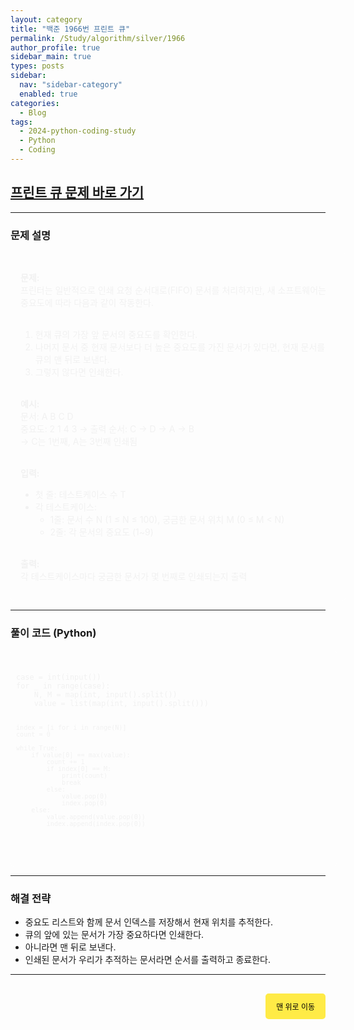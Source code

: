 ```yaml
---
layout: category
title: "백준 1966번 프린트 큐"
permalink: /Study/algorithm/silver/1966
author_profile: true
sidebar_main: true
types: posts
sidebar:
  nav: "sidebar-category"
  enabled: true
categories:
  - Blog
tags:
  - 2024-python-coding-study
  - Python
  - Coding
---
```


## [프린트 큐 문제 바로 가기](https://www.acmicpc.net/problem/1966)

---

### 문제 설명

<div style="border: 1px solid rgba(255, 255, 255, 0.2); padding: 15px; border-radius: 5px; background-color: rgba(255, 255, 255, 0.05); color: #f1f1f1; width: 100%; text-align: left;">

<b>문제:</b><br>
프린터는 일반적으로 인쇄 요청 순서대로(FIFO) 문서를 처리하지만, 새 소프트웨어는 중요도에 따라 다음과 같이 작동한다.<br><br>

1. 현재 큐의 가장 앞 문서의 중요도를 확인한다.<br>
2. 나머지 문서 중 현재 문서보다 더 높은 중요도를 가진 문서가 있다면, 현재 문서를 큐의 맨 뒤로 보낸다.<br>
3. 그렇지 않다면 인쇄한다.<br><br>

<b>예시:</b><br>
문서: A B C D<br>
중요도: 2 1 4 3 → 출력 순서: C → D → A → B<br>
→ C는 1번째, A는 3번째 인쇄됨<br><br>

<b>입력:</b><br>
- 첫 줄: 테스트케이스 수 T<br>
- 각 테스트케이스:  
  - 1줄: 문서 수 N (1 ≤ N ≤ 100), 궁금한 문서 위치 M (0 ≤ M < N)  
  - 2줄: 각 문서의 중요도 (1~9)<br><br>

<b>출력:</b><br>
각 테스트케이스마다 궁금한 문서가 몇 번째로 인쇄되는지 출력
</div>

---

### 풀이 코드 (Python)

<link rel="stylesheet" href="https://cdnjs.cloudflare.com/ajax/libs/highlight.js/11.8.0/styles/atom-one-dark.min.css">
<script src="https://cdnjs.cloudflare.com/ajax/libs/highlight.js/11.8.0/highlight.min.js"></script>
<script>hljs.highlightAll();</script>

<div style="padding:8px; border: 1px solid rgba(255, 255, 255, 0.2); border-radius:5px; background-color: rgba(255, 255, 255, 0.05); color: #f1f1f1; width: 100%; font-family: monospace;">
<pre><code class="python">
case = int(input())
for _ in range(case):
    N, M = map(int, input().split())
    value = list(map(int, input().split()))

    index = [i for i in range(N)]
    count = 0

    while True:
        if value[0] == max(value):
            count += 1
            if index[0] == M:
                print(count)
                break
            else:
                value.pop(0)
                index.pop(0)
        else:
            value.append(value.pop(0))
            index.append(index.pop(0))
</code></pre>
</div>

---

### 해결 전략

- 중요도 리스트와 함께 문서 인덱스를 저장해서 현재 위치를 추적한다.
- 큐의 앞에 있는 문서가 가장 중요하다면 인쇄한다.
- 아니라면 맨 뒤로 보낸다.
- 인쇄된 문서가 우리가 추적하는 문서라면 순서를 출력하고 종료한다.

---

<div style="text-align: right; margin-top: 30px;">
  <button onclick="scrollToTop()" style="
    padding: 10px 15px;
    background-color: #FFEB46;
    color: black;
    border: 2px solid #FFEB46;
    border-radius: 5px;
    cursor: pointer;
    font-size: 12px;">
    맨 위로 이동
  </button>
</div>

<script>
function scrollToTop() {
  window.scrollTo({ top: 0, behavior: 'smooth' });
}
</script>

